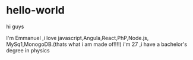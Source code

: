 # hello-world

hi guys

I'm Emmanuel ,i love javascript,Angula,React,PhP,Node.js, MySq1,MonogoDB.(thats what i am made of!!!!)
i'm 27 ,i have a bachelor's degree in physics
